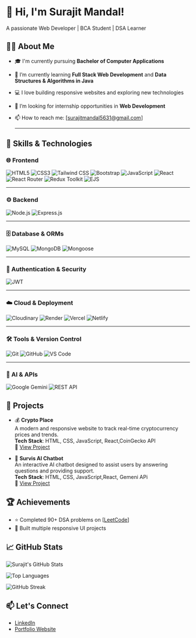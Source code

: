 # 👋 Hi, I'm Surajit Mandal!
A passionate Web Developer | BCA Student | DSA Learner

## 👨‍💻 About Me
- 🎓 I'm currently pursuing **Bachelor of Computer Applications**
- 🌱 I’m currently learning **Full Stack Web Development** and **Data Structures & Algorithms in Java**
- 💻 I love building responsive websites and exploring new technologies
- 👯 I’m looking for internship opportunities in **Web Development**
- 📫 How to reach me: [surajitmandal5631@gmail.com]

  ---
## 🔧 Skills & Technologies  

### 🌐 Frontend
![HTML5](https://img.shields.io/badge/HTML5-E34F26?style=for-the-badge&logo=html5&logoColor=white)
![CSS3](https://img.shields.io/badge/CSS3-1572B6?style=for-the-badge&logo=css3&logoColor=white)
![Tailwind CSS](https://img.shields.io/badge/Tailwind_CSS-38B2AC?style=for-the-badge&logo=tailwind-css&logoColor=white)
![Bootstrap](https://img.shields.io/badge/Bootstrap-7952B3?style=for-the-badge&logo=bootstrap&logoColor=white)
![JavaScript](https://img.shields.io/badge/JavaScript-F7DF1E?style=for-the-badge&logo=javascript&logoColor=black)
![React](https://img.shields.io/badge/React-61DAFB?style=for-the-badge&logo=react&logoColor=black)
![React Router](https://img.shields.io/badge/React_Router-CA4245?style=for-the-badge&logo=react-router&logoColor=white)
![Redux Toolkit](https://img.shields.io/badge/Redux--Toolkit-764ABC?style=for-the-badge&logo=redux&logoColor=white)
![EJS](https://img.shields.io/badge/EJS-8F4E1D?style=for-the-badge&logo=javascript&logoColor=white)

---

### ⚙️ Backend
![Node.js](https://img.shields.io/badge/Node.js-339933?style=for-the-badge&logo=node.js&logoColor=white)
![Express.js](https://img.shields.io/badge/Express.js-000000?style=for-the-badge&logo=express&logoColor=white)

---

### 🗄️ Database & ORMs
![MySQL](https://img.shields.io/badge/MySQL-4479A1?style=for-the-badge&logo=mysql&logoColor=white)
![MongoDB](https://img.shields.io/badge/MongoDB-4EA94B?style=for-the-badge&logo=mongodb&logoColor=white)
![Mongoose](https://img.shields.io/badge/Mongoose-880000?style=for-the-badge&logo=mongoose&logoColor=white)

---

### 🔐 Authentication & Security
![JWT](https://img.shields.io/badge/JWT-black?style=for-the-badge&logo=JSON%20web%20tokens)

---

### ☁️ Cloud & Deployment
![Cloudinary](https://img.shields.io/badge/Cloudinary-4285F4?style=for-the-badge&logo=cloudinary&logoColor=white)
![Render](https://img.shields.io/badge/Render-46E3B7?style=for-the-badge&logo=render&logoColor=white)
![Vercel](https://img.shields.io/badge/Vercel-000000?style=for-the-badge&logo=vercel&logoColor=white)
![Netlify](https://img.shields.io/badge/Netlify-00C7B7?style=for-the-badge&logo=netlify&logoColor=white)

---

### 🛠️ Tools & Version Control
![Git](https://img.shields.io/badge/Git-F05032?style=for-the-badge&logo=git&logoColor=white)
![GitHub](https://img.shields.io/badge/GitHub-181717?style=for-the-badge&logo=github&logoColor=white)
![VS Code](https://img.shields.io/badge/VS_Code-0078D4?style=for-the-badge&logo=visual-studio-code&logoColor=white)

---

### 🤖 AI & APIs
![Google Gemini](https://img.shields.io/badge/Google_Gemini-4285F4?style=for-the-badge&logo=google&logoColor=white)
![REST API](https://img.shields.io/badge/REST_API-005571?style=for-the-badge&logo=api&logoColor=white)



## 📂 Projects

- 💰 **Crypto Place**  
  A modern and responsive website to track real-time cryptocurrency prices and trends.  
  **Tech Stack**: HTML, CSS, JavaScript, React,CoinGecko API  
  🔗 [View Project](https://crypto-place-alw8.vercel.app/) 

- 🤖 **Survis AI Chatbot**  
  An interactive AI chatbot designed to assist users by answering questions and providing support.  
  **Tech Stack**: HTML, CSS, JavaScript,React, Gemeni APi   
  🔗 [View Project](https://survisai.netlify.app/) 

## 🏆 Achievements
- ⭐ Completed 90+ DSA problems on [[LeetCode](https://leetcode.com/u/surajitmandal23/)]
- 🏅 Built multiple responsive UI projects

## 📈 GitHub Stats

![Surajit's GitHub Stats](https://github-readme-stats.vercel.app/api?username=Surajitmanldal&show_icons=true&theme=radical)

![Top Languages](https://github-readme-stats.vercel.app/api/top-langs/?username=Surajitmanldal&layout=compact&theme=radical)

![GitHub Streak](https://github-readme-streak-stats.herokuapp.com/?user=Surajitmanldal&theme=radical)


## 📫 Let's Connect
- [LinkedIn](https://www.linkedin.com/in/surajit-mandal-b7148a306/)
- [Portfolio Website](https://surajitportfolio.vercel.app/) 

